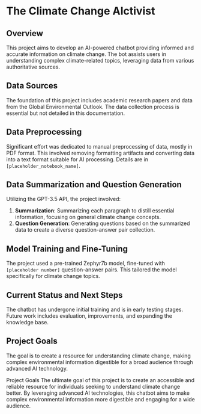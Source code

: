 # The Climate Change AIctivist

## Overview
This project aims to develop an AI-powered chatbot providing informed and accurate information on climate change. The bot assists users in understanding complex climate-related topics, leveraging data from various authoritative sources.

## Data Sources
The foundation of this project includes academic research papers and data from the Global Environmental Outlook. The data collection process is essential but not detailed in this documentation.

## Data Preprocessing
Significant effort was dedicated to manual preprocessing of data, mostly in PDF format. This involved removing formatting artifacts and converting data into a text format suitable for AI processing. Details are in `[placeholder_notebook_name]`.

## Data Summarization and Question Generation
Utilizing the GPT-3.5 API, the project involved:
1. **Summarization**: Summarizing each paragraph to distill essential information, focusing on general climate change concepts.
2. **Question Generation**: Generating questions based on the summarized data to create a diverse question-answer pair collection.

## Model Training and Fine-Tuning
The project used a pre-trained Zephyr7b model, fine-tuned with `[placeholder number]` question-answer pairs. This tailored the model specifically for climate change topics.

## Current Status and Next Steps
The chatbot has undergone initial training and is in early testing stages. Future work includes evaluation, improvements, and expanding the knowledge base.

## Project Goals
The goal is to create a resource for understanding climate change, making complex environmental information digestible for a broad audience through advanced AI technology.


Project Goals
The ultimate goal of this project is to create an accessible and reliable resource for individuals seeking to understand climate change better. By leveraging advanced AI technologies, this chatbot aims to make complex environmental information more digestible and engaging for a wide audience.
